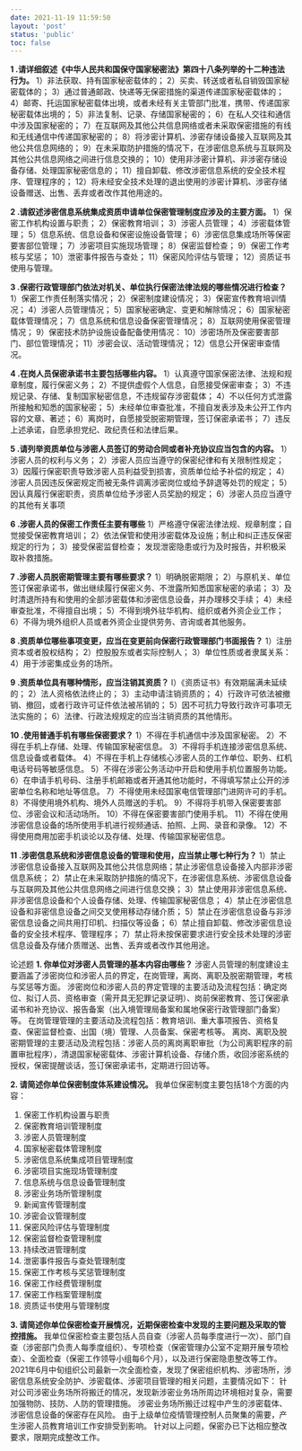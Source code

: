 ```yaml
---
date: 2021-11-19 11:59:50
layout: 'post'
status: 'public'
toc: false
---
```


**1 .请详细叙述《中华人民共和国保守国家秘密法》第四十八条列举的十二种违法行为。**
1）非法获取、持有国家秘密载体的；
2）买卖、转送或者私自销毁国家秘密载体的；
3）通过普通邮政、快递等无保密措施的渠道传递国家秘密载体的；
4）邮寄、托运国家秘密载体出境，或者未经有关主管部门批准，携带、传递国家秘密载体出境的；
5）非法复制、记录、存储国家秘密的；
6）在私人交往和通信中涉及国家秘密的；
7）在互联网及其他公共信息网络或者未采取保密措施的有线和无线通信中传递国家秘密的；
8）将涉密计算机、涉密存储设备接入互联网及其他公共信息网络的；
9）在未采取防护措施的情况下，在涉密信息系统与互联网及其他公共信息网络之间进行信息交换的；
10）使用非涉密计算机、非涉密存储设备存储、处理国家秘密信息的；
11）擅自卸载、修改涉密信息系统的安全技术程序、管理程序的；
12）将未经安全技术处理的退出使用的涉密计算机、涉密存储设备赠送、出售、丢弃或者改作其他用途的。

**2 .请叙述涉密信息系统集成资质申请单位保密管理制度应涉及的主要方面。**
1）保密工作机构设置与职责；
2）保密教育培训；
3）涉密人员管理；
4）涉密载体管理；
5）信息系统、信息设备和保密设施设备管理；
6）涉密信息集成场所等保密要害部位管理；
7）涉密项目实施现场管理；
8）保密监督检查；
9）保密工作考核与奖惩；
10）泄密事件报告与查处；
11）保密风险评估与管理；
12）资质证书使用与管理。

**3 .保密行政管理部门依法对机关、单位执行保密法律法规的哪些情况进行检查？**
1）保密工作责任制落实情况；
2）保密制度建设情况；
3）保密宣传教育培训情况；
4）涉密人员管理情况；
5）国家秘密确定、变更和解除情况；
6）国家秘密载体管理情况；
7）信息系统和信息设备保密管理情况；
8）互联网使用保密管理情况；
9）保密技术防护设施设备配备使用情况：
10）涉密场所及保密要害部门、部位管理情况；
11）涉密会议、活动管理情况；
12）信息公开保密审查情况。

**4 .在岗人员保密承诺书主要包括哪些内容。**
1）认真遵守国家保密法律、法规和规章制度，履行保密义务；
2）不提供虚假个人信息，自愿接受保密审查；
3）不违规记录、存储、复制国家秘密信息，不违规留存涉密载体；
4）不以任何方式泄露所接触和知悉的国家秘密；
5）未经单位审查批准，不擅自发表涉及未公开工作内容的文章、著述；
6）离岗时，自愿接受脱密期管理，签订保密承诺书；
7）违反上述承诺，自愿承担党纪、政纪责任和法律后果。

**5 .请列举资质单位与涉密人员签订的劳动合同或者补充协议应当包含的内容。**
1）涉密人员的权利与义务；
2）涉密人员应当遵守的保密纪律和有关限制性规定；
3）因履行保密职责导致涉密人员利益受到损害，资质单位给予补偿的规定；
4）涉密人员因违反保密规定而被无条件调离涉密岗位或给予辞退等处罚的规定；
5）因认真履行保密职责，资质单位给予涉密人员奖励的规定；
6）涉密人员应当遵守的其他有关事项

**6 .涉密人员的保密工作责任主要有哪些**
1）严格遵守保密法律法规、规章制度；自觉接受保密教育培训；
2）依法保管和使用涉密载体及设施；制止和纠正违反保密规定的行为；
3）接受保密监督检查；
发现泄密隐患或行为及时报告，并积极采取补救措施。

**7 .涉密人员脱密期管理主要有哪些要求？**
1）明确脱密期限；
2）与原机关、单位签订保密承诺书，做出继续履行保密义务、不泄露所知悉国家秘密的承诺；
3）及时清退所持有和使用的全部涉密载体和涉密信息设备，并办理移交手续；
4）未经审查批准，不得擅自出境；
5）不得到境外驻华机构、组织或者外资企业工作；
6）不得为境外组织人员或者外资企业提供劳务、咨询或者其他服务。

**8 .资质单位哪些事项变更，应当在变更前向保密行政管理部门书面报告？**
1）注册资本或者股权结构；
2）控股股东或者实际控制人；
3）单位性质或者隶属关系：
4）用于涉密集成业务的场所。

**9 .资质单位具有哪种情形，应当注销其资质？**
I）《资质证书》有效期届满未延续的；
2）法人资格依法终止的；
3）主动申请注销资质的；
4）行政许可依法被撤销、撤回，或者行政许可证件依法被吊销的；
5）因不可抗力导致行政许可事项无法实施的；
6）法律、行政法规规定的应当注销资质的其他情形。

**10 .使用普通手机有哪些保密要求？**
1）不得在手机通信中涉及国家秘密。
2）不得在手机上存储、处理、传输国家秘密信息。
3）不得将手机连接涉密信息系统、信息设备或者载体。
4）不得在手机上存储核心涉密人员的工作单位、职务、红机电话号码等敏感信息。
5）不得在涉密公务活动中开启和使用手机位置服务功能。
6）在申请手机号码、注册手机邮箱或者开通其他功能时，不得填写禁止公开的涉密单位名称和地址等信息。
7）不得使用未经国家电信管理部门进网许可的手机。
8）不得使用境外机构、境外人员赠送的手机。
9）不得将手机带入保密要害部位、涉密会议和活动场所。
10）不得在保密要害部门使用手机。
11）不得在使用涉密信息设备的场所使用手机进行视频通话、拍照、上网、录音和录像。
12）不得使用商用加密手机谈论以及存储、处理、传输国家秘密信息。

**11 .涉密信息系统和涉密信息设备的管理和使用，应当禁止哪七种行为？**
1）禁止涉密信息设备接入互联网及其他公共信息网络；禁止涉密信息设备接入内部非涉密信息系统；
2）禁止在未采取防护措施的情况下，在涉密信息系统、涉密信息设备与互联网及其他公共信息网络之间进行信息交换；
3）禁止使用非涉密信息系统、非涉密信息设备和个人设备存储、处理、传输国家秘密信息；
4）禁止在涉密信息设备和非密信息设备之间交叉使用移动存储介质；
5）禁止在涉密信息设备与非涉密信息设备之间共用打印机、扫描仪等设备；
6）禁止擅自卸载、修改涉密信息设备的安全技术程序、管理程序；
7）禁止将未按保密要求进行安全技术处理的涉密信息设备及存储介质赠送、出售、丢弃或者改作其他用途。

 论述题
**1.	你单位对涉密人员管理的基本内容由哪些？**
涉密人员管理的制度建设主要涵盖了涉密岗位和涉密人员的界定，在岗管理，离岗、离职及脱密期管理，考核与奖惩等方面。
涉密岗位和涉密人员的界定管理的主要活动及流程包括：确定岗位、拟订人员、资格审查（需开具无犯罪记录证明）、岗前保密教育、签订保密承诺书和补充协议、报告备案（出入境管理局备案和属地保密行政管理部门备案）等。
在岗管理管理的主要活动及流程包括：教育培训、重大事项报告、资格复查、保密监督检查、出国（境）管理、人员备案、保密考核等。
离岗、离职及脱密期管理的主要活动及流程包括：涉密人员的离岗离职审批（为公司离职程序的前置审批程序），清退国家秘密载体、涉密计算机设备、存储介质，收回涉密系统的授权，保密提醒谈话，签订保密承诺书，定期进行回访等。

**2.	请简述你单位保密制度体系建设情况。**
我单位保密制度主要包括18个方面的内容：
1.	保密工作机构设置与职责
2.	保密教育培训管理制度
3.	涉密人员管理制度
4.	国家秘密载体管理制度
5.	涉密信息系统集成项目管理制度
6.	涉密项目实施现场管理制度
7.	信息系统与信息设备管理制度
8.	涉密业务场所管理制度
9.	新闻宣传管理制度
10.	涉密会议管理制度
11.	保密风险评估与管理制度
12.	保密监督检查管理制度
13.	持续改进管理制度
14.	泄密事件报告与查处管理制度
15.	保密工作考核与奖惩管理制度
16.	保密工作经费管理制度
17.	保密工作档案管理制度
18.	资质证书使用与管理制度

**3.	请简述你单位保密检查开展情况，近期保密检查中发现的主要问题及采取的管控措施。**
我单位保密检查主要包括人员自查（涉密人员每季度进行一次）、部门自查（涉密部门负责人每季度组织）、专项检查（保密管理办公室不定期开展专项检查）、全面检查（保密工作领导小组每6个月），以及进行保密隐患整改等工作。
2021年6月中旬组织公司最新一次全面检查，发现了保密组织机构、涉密场所，涉密信息系统安全防护、涉密载体、涉密项目管理的相关问题，主要情况如下：
针对公司涉密业务场所将搬迁的情况，发现新涉密业务场所周边环境相对复杂，需要加强物防、技防、人防的管理措施。
涉密业务场所搬迁过程中产生的涉密载体、涉密信息设备的保密存在风险。
由于上级单位疫情管理控制人员聚集的需要，产生涉密人员教育培训工作安排受到影响。
针对以上问题，保密办已下达相应整改要求，限期完成整改工作。
